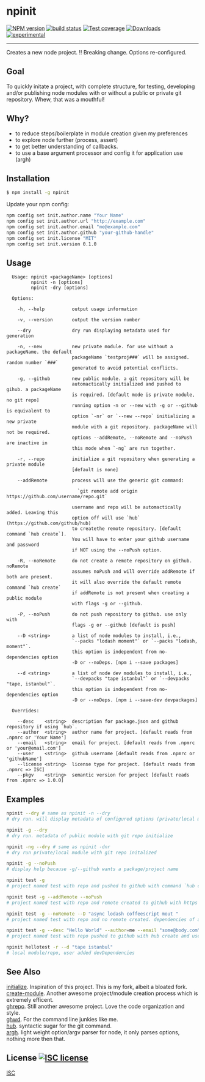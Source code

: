 # npinit
[![NPM version][npm-image]][npm-url]
[![build status][travis-image]][travis-url]
[![Test coverage][coveralls-image]][coveralls-url]
[![Downloads][downloads-image]][downloads-url]
[![experimental][stability-image]][stability-url]

---

Creates a new node project.
!! Breaking change. Options re-configured. 

## Goal

To quickly initate a project, with complete structure, for testing, developing and/or publishing 
node modules with or without a public or private git repository. Whew, that was a mouthful!

## Why?

- to reduce steps/boilerplate in module creation given my preferences
- to explore node further (process, assert)
- to get better understanding of callbacks.
- to use a base argument processor and config it for application use (argh)


## Installation
```bash
$ npm install -g npinit
```

Update your npm config:

``` bash
npm config set init.author.name "Your Name"
npm config set init.author.url "http://example.com"
npm config set init.author.email "me@example.com"
npm config set init.author.github "your-github-handle"
npm config set init.license "MIT"
npm config set init.version 0.1.0
```

## Usage
```
  Usage: npinit <packageName> [options]
         npinit -n [options]
         npinit -dry [options]

  Options:

    -h, --help          output usage information

    -v, --version       output the version number

    --dry               dry run displaying metadata used for generation

    -n, --new           new private module. for use without a packageName. the default
                        packageName `testproj###` will be assigned. random number `###`
                        generated to avoid potential conflicts.

    -g, --github        new public module. a git repository will be
                        automactically initialized and pushed to gihub. a packageName
                        is required. [default mode is private module, no git repo]
                        running option -n or --new with -g or --github is equivalent to
                        option `-nr` or `--new --repo` initializing a new private
                        module with a git repository. packageName will not be required.
                        options --addRemote, --noRemote and --noPush are inactive in
                        this mode when `-ng` are run together.

    -r, --repo          initialize a git repository when generating a private module
                        [default is none]

    --addRemote         process will use the generic git command:

                          `git remote add origin https://github.com/username/repo.git`

                        username and repo will be automactically added. Leaving this
                        option off will use `hub` (https://github.com/github/hub)
                        to createthe remote repository. [default command `hub create`].
                        You will have to enter your github username and password
                        if NOT using the --noPush option.

    -R, --noRemote      do not create a remote repository on github. noRemote
                        assumes noPush and will override addRemote if both are present.
                        it will also override the default remote command `hub create`
                        if addRemote is not present when creating a public module
                        with flags -g or --github.

    -P, --noPush        do not push repository to github. use only with
                        flags -g or --github [default is push]

    --D <string>        a list of node modules to install, i.e.,
                        `--packs "lodash moment"` or `--packs "lodash, moment"`.
                        this option is independent from no-dependencies option
                        -D or --noDeps. [npm i --save packages]

    --d <string>        a list of node dev modules to install, i.e.,
                        `--devpacks "tape istanbul"` or `--devpacks "tape, istanbul"`.
                        this option is independent from no-dependencies option
                        -D or --noDeps. [npm i --save-dev devpackages]

  Overrides:

    --desc    <string>  description for package.json and github repository if using `hub`.
    --author  <string>  author name for project. [default reads from .npmrc or 'Your Name']
    --email   <string>  email for project. [default reads from .npmrc or 'your@email.com']
    --user    <string>  github username [default reads from .npmrc or 'githubName']
    --license <string>  license type for project. [default reads from .npmrc => ISC]
    --pkgv    <string>  semantic version for project [default reads from .npmrc => 1.0.0]

```

## Examples

```sh
npinit --dry # same as npinit -n --dry
# dry run. will display metadata of configured options (private/local module)  

npinit -g --dry
# dry run. metadata of public module with git repo initialize  

npinit -ng --dry # same as npinit -dnr
# dry run private/local module with git repo initalized  

npinit -g --noPush
# display help because -g/--github wants a package/project name  

npinit test -g  
# project named test with repo and pushed to github with command `hub created -d [description]`  

npinit test -g --addRemote --noPush
# project named test with repo and remote created to github with https but not pushing to github   

npinit test -g --noRemote --D "async lodash coffeescript mout " 
# project named test with repo and no remote created. dependencies of async, lodash, coffeescript and mout installed. same as npinit test -r --D "async lodash coffeescript mout"

npinit test -g --desc "Hello World" --author=me --email "some@body.com" --pkgv "0.4.0" --user=zeke --license "BSD"
# project named test with repo pushed to github with hub create and user overrides  

npinit hellotest -r --d "tape istanbul"
# local module/repo, user added devDependencies  
```

## See Also
[initialize](https://www.npmjs.com/package/initialize). Inspiration of this project. This is my fork, albeit a bloated fork.  
[create-module](https://github.com/finnp/create-module). Another awesome project/module creation process which is extremely efficent.   
[ghrepo](https://github.com/mattdesl/ghrepo). Still another awesome project. Love the code organization and style.  
[ghwd](https://github.com/zeke/ghwd). For the command line junkies like me.  
[hub](https://github.com/github/hub). syntactic sugar for the git command.  
[argh](https://www.npmjs.com/package/argh). light weight option/argv parser for node, it only parses options, nothing more then that.  

## License [![ISC license][license-img]][license-url]
[ISC](https://tldrlegal.com/license/-isc-license)

[npm-image]: https://img.shields.io/npm/v/npinit.svg?style=flat-square
[npm-url]: https://npmjs.org/package/npinit
[travis-image]: https://img.shields.io/travis/akileez/npinit.svg?style=flat-square
[travis-url]: https://travis-ci.org/akileez/npinit
[coveralls-image]: https://img.shields.io/coveralls/akileez/npinit.svg?style=flat-square
[coveralls-url]: https://coveralls.io/r/akileez/npinit?branch=master
[downloads-image]: http://img.shields.io/npm/dm/npinit.svg?style=flat-square
[downloads-url]: https://npmjs.org/package/npinit
[stability-image]: https://img.shields.io/badge/stability-experimental-orange.svg?style=flat-square
[stability-url]: https://github.com/akileez/npinit
[license-img]: https://img.shields.io/badge/license-ISC-blue.svg?style=flat-square
[license-url]: https://github.com/akileez/npinit/blob/master/license.md
